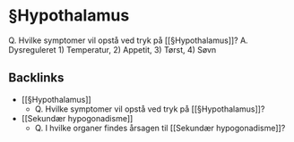 # §Hypothalamus
Q. Hvilke symptomer vil opstå ved tryk på [[§Hypothalamus]]?
A. Dysreguleret 1) Temperatur, 2) Appetit, 3) Tørst, 4) Søvn

## Backlinks
* [[§Hypothalamus]]
	* Q. Hvilke symptomer vil opstå ved tryk på [[§Hypothalamus]]?
* [[Sekundær hypogonadisme]]
	* Q. I hvilke organer findes årsagen til [[Sekundær hypogonadisme]]?

<!-- #anki/tag/med/Endocrinology #anki/deck/Medicine -->

<!-- {BearID:7A7C7A06-376E-4999-A216-446A9F8ABAD2-959-00000E2BDB2A37D3} -->
